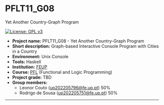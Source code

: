 # PFLT11_G08
Yet Another Country-Graph Program

[![License: GPL v3](https://img.shields.io/badge/License-GPLv3-blue.svg)](https://www.gnu.org/licenses/gpl-3.0)


- **Project name:** PFLT11_G08 - Yet Another Country-Graph Program
- **Short description:** Graph-based Interactive Console Program with Cities in a Country
- **Environment:** Unix Console
- **Tools:** Haskell
- **Institution:** [FEUP](https://sigarra.up.pt/feup/en/web_page.Inicial)
- **Course:** [PFL](https://sigarra.up.pt/feup/en/ucurr_geral.ficha_uc_view?pv_ocorrencia_id=541889) (Functional and Logic Programming)
- **Project grade:** TBD
- **Group members:**
    - Leonor Couto (up202205796@fe.up.pt) 50%
    - Rodrigo de Sousa (up202205751@fe.up.pt) 50%

---
